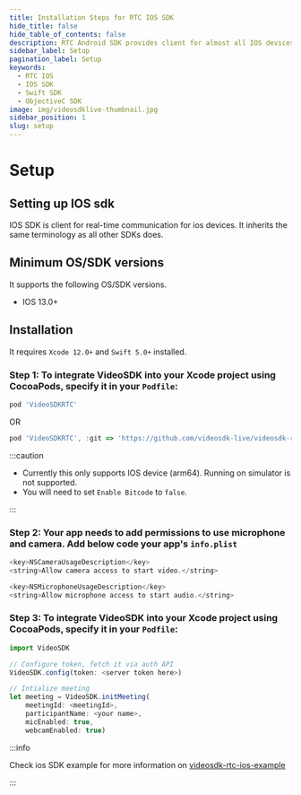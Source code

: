 ```yaml
---
title: Installation Steps for RTC IOS SDK
hide_title: false
hide_table_of_contents: false
description: RTC Android SDK provides client for almost all IOS devices. it takes less amount of cpu and memory.
sidebar_label: Setup
pagination_label: Setup
keywords:
  - RTC IOS
  - IOS SDK
  - Swift SDK
  - ObjectiveC SDK
image: img/videosdklive-thumbnail.jpg
sidebar_position: 1
slug: setup
---
```


# Setup

## Setting up IOS sdk

IOS SDK is client for real-time communication for ios devices. It inherits the same terminology as all other SDKs does.

## Minimum OS/SDK versions

It supports the following OS/SDK versions.

- IOS 13.0+

## Installation

It requires `Xcode 12.0+` and `Swift 5.0+` installed.

### Step 1: To integrate VideoSDK into your Xcode project using CocoaPods, specify it in your `Podfile`:

```js title="Install via CocoaPods"
pod 'VideoSDKRTC'
```

OR

```js title="Install via Github"
pod 'VideoSDKRTC', :git => 'https://github.com/videosdk-live/videosdk-rtc-ios-sdk.git'
```

:::caution

- Currently this only supports IOS device (arm64). Running on simulator is not supported.
- You will need to set `Enable Bitcode` to `false`.

:::

### Step 2: Your app needs to add permissions to use microphone and camera. Add below code your app's `info.plist`

```js title="info.plist"
<key>NSCameraUsageDescription</key>
<string>Allow camera access to start video.</string>

<key>NSMicrophoneUsageDescription</key>
<string>Allow microphone access to start audio.</string>
```

### Step 3: To integrate VideoSDK into your Xcode project using CocoaPods, specify it in your `Podfile`:

```js title="Start using it in your project"
import VideoSDK

// Configure token, fetch it via auth API
VideoSDK.config(token: <server token here>)

// Intialize meeting
let meeting = VideoSDK.initMeeting(
    meetingId: <meetingId>,
    participantName: <your name>,
    micEnabled: true,
    webcamEnabled: true)
```

:::info

Check ios SDK example for more information on [videosdk-rtc-ios-example](https://github.com/videosdk-live/videosdk-rtc-ios-sdk-example)

:::
